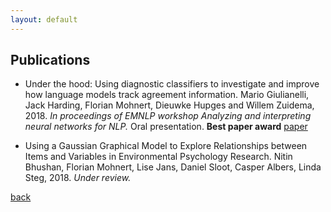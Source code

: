 ```yaml
---
layout: default
---
```


## Publications


* Under the hood: Using diagnostic classifiers to investigate and improve how language models track agreement information. Mario Giulianelli, Jack Harding, Florian Mohnert, Dieuwke Hupges and Willem Zuidema, 2018. _In proceedings of EMNLP workshop Analyzing and interpreting neural networks for NLP._ Oral presentation. **Best paper award** [paper](https://arxiv.org/abs/1808.08079)

* Using a Gaussian Graphical Model to Explore Relationships between Items and Variables in Environmental Psychology Research. Nitin Bhushan, Florian Mohnert, Lise Jans, Daniel Sloot, Casper Albers, Linda Steg, 2018. _Under review._




[back](./)
